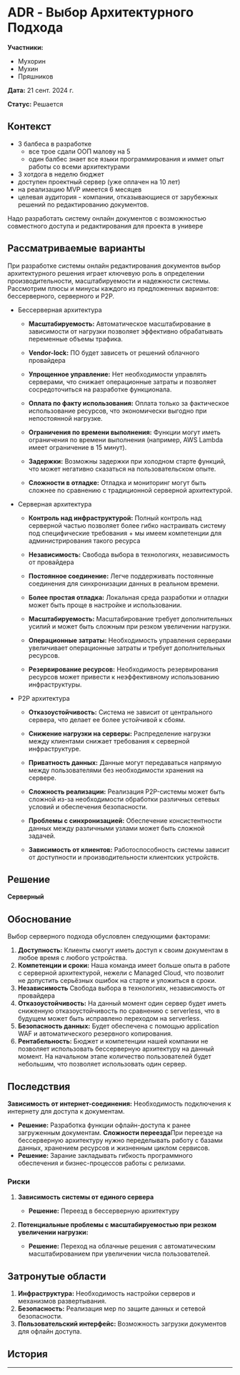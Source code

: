 # ADR - Выбор Архитектурного Подхода

**Участники:**
- Мухорин
- Мухин
- Пряшников

**Дата:** 21 сент. 2024 г.

**Статус:** Решается

## Контекст

- 3 балбеса в разработке
  - все трое сдали ООП малову на 5
  - один балбес знает все языки программирования и иммет опыт работы со всеми архитектурами
- 3 хотдога в неделю бюджет
- доступен проектный сервер (уже оплачен на 10 лет)
- на реализацию MVP имеется 6 месяцев
- целевая аудитория - компании, отказывающиеся от зарубежных решений по редактированию документов.

Надо разработать систему онлайн документов с возможностью совместного доступа и редактирования для проекта в универе

## Рассматриваемые варианты

При разработке системы онлайн редактирования документов выбор архитектурного решения играет ключевую роль в определении производительности, масштабируемости и надежности системы. Рассмотрим плюсы и минусы каждого из предложенных вариантов: бессерверного, серверного и P2P.

- Бессерверная архитектура
  
  - **Масштабируемость:** Автоматическое масштабирование в зависимости от нагрузки позволяет эффективно обрабатывать переменные объемы трафика.
  - **Vendor-lock:** ПО будет зависеть от решений облачного провайдера
  - **Упрощенное управление:** Нет необходимости управлять серверами, что снижает операционные затраты и позволяет сосредоточиться на разработке функционала.
  - **Оплата по факту использования:** Оплата только за фактическое использование ресурсов, что экономически выгодно при непостоянной нагрузке.
    
  - **Ограничения по времени выполнения:** Функции могут иметь ограничения по времени выполнения (например, AWS Lambda имеет ограничение в 15 минут).
  - **Задержки:** Возможны задержки при холодном старте функций, что может негативно сказаться на пользовательском опыте.
  - **Сложности в отладке:** Отладка и мониторинг могут быть сложнее по сравнению с традиционной серверной архитектурой.
    
- Серверная архитектура
    
  - **Контроль над инфраструктурой:** Полный контроль над серверной частью позволяет более гибко настраивать систему под специфические требования + мы имеем компетенции для администрирования такого ресурса
  - **Независимость:** Свобода выбора в технологиях, независимость от провайдера
  - **Постоянное соединение:** Легче поддерживать постоянные соединения для синхронизации данных в реальном времени.
  - **Более простая отладка:** Локальная среда разработки и отладки может быть проще в настройке и использовании.
  
  - **Масштабируемость:** Масштабирование требует дополнительных усилий и может быть сложным при резком увеличении нагрузки.
  - **Операционные затраты:** Необходимость управления серверами увеличивает операционные затраты и требует дополнительных ресурсов.
  - **Резервирование ресурсов:** Необходимость резервирования ресурсов может привести к неэффективному использованию инфраструктуры.
    
- P2P архитектура
  
  - **Отказоустойчивость:** Система не зависит от центрального сервера, что делает ее более устойчивой к сбоям.
  - **Снижение нагрузки на серверы:** Распределение нагрузки между клиентами снижает требования к серверной инфраструктуре.
  - **Приватность данных:** Данные могут передаваться напрямую между пользователями без необходимости хранения на сервере.
  
  - **Сложность реализации:** Реализация P2P-системы может быть сложной из-за необходимости обработки различных сетевых условий и обеспечения безопасности.
  - **Проблемы с синхронизацией:** Обеспечение консистентности данных между различными узлами может быть сложной задачей.
  - **Зависимость от клиентов:** Работоспособность системы зависит от доступности и производительности клиентских устройств.


## Решение

**Серверный**

## Обоснование

Выбор серверного подхода обусловлен следующими факторами:

1. **Доступность:** Клиенты смогут иметь доступ к своим документам в любое время с любого устройства.
2. **Компетенции и сроки:** Наша команда имеет больше опыта в работе с серверной архитектурой, нежели с Managed Cloud, что позволит не допустить серьёзных ошибок на старте и уложиться в сроки.
3. **Независимость** Свобода выбора в технологиях, независимость от провайдера
4. **Отказоустойчивость:** На данный момент один сервер будет иметь сниженную отказоустойчивость по сравнению с serverless, что в будущем может быть исправлено переходом на serverless.
5. **Безопасность данных:** Будет обеспечена с помощью application WAF и автоматического резервного копирования.
6. **Рентабельность:** Бюджет и компетенции нашей компании не позволяет использовать бессерверную архитектуру на данный момент. На начальном этапе количество пользователей будет небольшим, что позволяет использовать один сервер. 

## Последствия

**Зависимость от интернет-соединения:** Необходимость подключения к интернету для доступа к документам.
  - **Решение:** Разработка функции офлайн-доступа к ранее загруженным документам.
**Сложности переезда**При переезде на бессерверную архитектуру нужно переделывать работу с базами данных,
хранением ресурсов и жизненным циклом сервисов. 
  - **Решение:** Зарание закладывать гибкость программного обеспечения и бизнес-процессов работы с релизами.
### Риски
1. **Зависимость системы от единого сервера**
   - **Решение:** Переезд в бессерверную архитектуру

3. **Потенциальные проблемы с масштабируемостью при резком увеличении нагрузки:**
   - **Решение:** Переход на облачные решения с автоматическим масштабированием при увеличении числа пользователей.

## Затронутые области

1. **Инфраструктура:** Необходимость настройки серверов и механизмов развертывания.
2. **Безопасность:** Реализация мер по защите данных и сетевой безопасности.
3. **Пользовательский интерфейс:** Возможность загрузки документов для офлайн доступа.

## История

----
